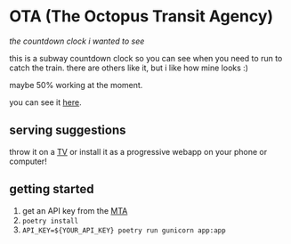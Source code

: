 # OTA (The Octopus Transit Agency)

_the countdown clock i wanted to see_

this is a subway countdown clock so you can see when you need to run to catch the train. there are others like it, but i like how mine looks :)

maybe 50% working at the moment.

you can see it [here](https://ota.pbt.dev).

## serving suggestions
throw it on a [TV](https://rctv.recurse.com/) or install it as a progressive webapp on your phone or computer!

## getting started
1. get an API key from the [MTA](https://api.mta.info/#/landing)
2. `poetry install`
3. `API_KEY=${YOUR_API_KEY} poetry run gunicorn app:app`

